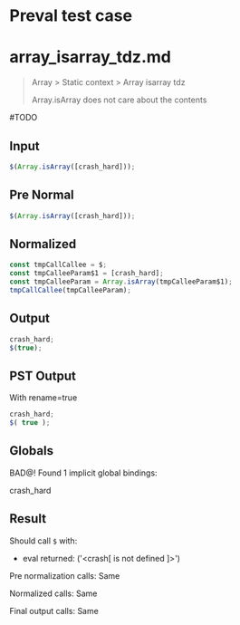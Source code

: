 # Preval test case

# array_isarray_tdz.md

> Array > Static context > Array isarray tdz
>
> Array.isArray does not care about the contents

#TODO

## Input

`````js filename=intro
$(Array.isArray([crash_hard]));
`````

## Pre Normal

`````js filename=intro
$(Array.isArray([crash_hard]));
`````

## Normalized

`````js filename=intro
const tmpCallCallee = $;
const tmpCalleeParam$1 = [crash_hard];
const tmpCalleeParam = Array.isArray(tmpCalleeParam$1);
tmpCallCallee(tmpCalleeParam);
`````

## Output

`````js filename=intro
crash_hard;
$(true);
`````

## PST Output

With rename=true

`````js filename=intro
crash_hard;
$( true );
`````

## Globals

BAD@! Found 1 implicit global bindings:

crash_hard

## Result

Should call `$` with:
 - eval returned: ('<crash[ <ref> is not defined ]>')

Pre normalization calls: Same

Normalized calls: Same

Final output calls: Same
